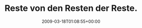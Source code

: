 ---
retweeted: false
source: <a href="http://twitter.com" rel="nofollow">Twitter Web Client</a>
entities:
  hashtags: []
  symbols: []
  user_mentions: []
  urls: []
display_text_range:
- '0'
- '49'
favorite_count: '0'
id_str: '1345795111'
truncated: false
retweet_count: '0'
id: '1345795111'
created_at: Wed Mar 18 01:08:55 +0000 2009
favorited: false
full_text: Reste von den Resten der Reste. A.k.a. Abendbrot.
lang: de
tags:
- pesos:twitter
date: '2009-03-18T01:08:55+00:00'
src: https://twitter.com/bascht/status/1345795111
original_url: https://twitter.com/bascht/status/1345795111
type: twitter_tweet
text: Reste von den Resten der Reste. A.k.a. Abendbrot.
title: Reste von den Resten der Reste.

---